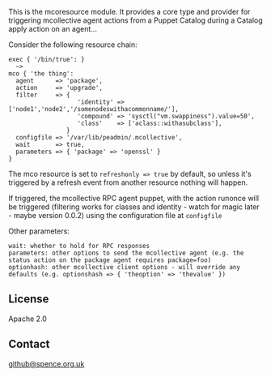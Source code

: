 This is the mcoresource module. It provides a core type and provider for triggering mcollective agent actions from a Puppet Catalog during a Catalog apply action on an agent...

Consider the following resource chain:

    exec { '/bin/true': }
      ~>
    mco { 'the thing':
      agent      => 'package',
      action     => 'upgrade',
      filter     => { 
                       'identity' => ['node1','node2','/somenodeswithacommonname/'],
                       'compound' => 'sysctl("vm.swappiness").value=50',
                       'class'    => ['aclass::withasubclass'],
                    }          
      configfile => '/var/lib/peadmin/.mcollective',
      wait       => true,
      parameters => { 'package' => 'openssl' }
    }

The mco resource is set to `refreshonly => true` by default, so unless it's triggered by a refresh event from another resource nothing will happen.

If triggered, the mcollective RPC agent puppet, with the action runonce will be triggered (filtering works for classes and identity - watch for magic later - maybe version 0.0.2) using the configuration file at `configfile`

Other parameters:

    wait: whether to hold for RPC responses
    parameters: other options to send the mcollective agent (e.g. the status action on the package agent requires package=foo)
    optionhash: other mcollective client options - will override any defaults (e.g. optionshash => { 'theoption' => 'thevalue' })


License
-------
Apache 2.0

Contact
-------
github@spence.org.uk
